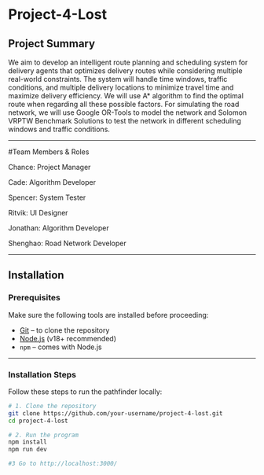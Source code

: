 # Project-4-Lost

## Project Summary

We aim to develop an intelligent route planning and scheduling system for delivery agents that optimizes delivery routes while considering multiple real-world constraints. The system will handle time windows, traffic conditions, and multiple delivery locations to minimize travel time and maximize delivery efficiency. We will use A* algorithm to find the optimal route when regarding all these possible factors. For simulating the road network, we will use Google OR-Tools to model the network and Solomon VRPTW Benchmark Solutions to test the network in different scheduling windows and traffic conditions. 

---

#Team Members & Roles 

Chance: Project Manager 

Cade: Algorithm Developer  

Spencer: System Tester 

Ritvik: UI Designer 

Jonathan: Algorithm Developer 

Shenghao: Road Network Developer 

---

## Installation

### Prerequisites

Make sure the following tools are installed before proceeding:
- [Git](https://git-scm.com/) – to clone the repository
- [Node.js](https://nodejs.org/) (v18+ recommended)
- `npm` – comes with Node.js

---

### Installation Steps

Follow these steps to run the pathfinder locally:

```bash
# 1. Clone the repository
git clone https://github.com/your-username/project-4-lost.git
cd project-4-lost

# 2. Run the program
npm install
npm run dev

#3 Go to http://localhost:3000/
